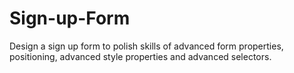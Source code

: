 # Sign-up-Form
Design a sign up form to polish skills of advanced form properties, positioning, advanced style properties and advanced selectors.
